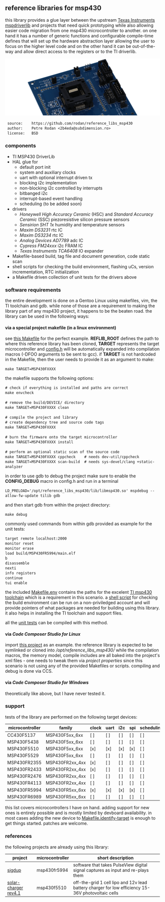 
## reference libraries for msp430

this library provides a glue layer between the upstream [Texas Instruments mspdriverlib](https://www.ti.com/tool/MSPDRIVERLIB) and projects that need quick prototyping while also allowing easier code migration from one msp430 microcontroller to another. on one hand it has a number of generic functions and configurable compile-time defines that will set up the hardware abstraction layer allowing the user to focus on the higher level code and on the other hand it can be out-of-the-way and allow direct access to the registers or to the TI driverlib.


![Lib Logo](./doc/img/target_devboard.png)


```
 source:    https://github.com/rodan/reference_libs_msp430
 author:    Petre Rodan <2b4eda@subdimension.ro>
 license:   BSD
```

### components

* TI MSP430 DriverLib
* HAL glue for
  * default port init
  * system and auxiliary clocks
  * uart with optional interrupt driven tx
  * blocking i2c implementation
  * non-blocking i2c controlled by interrupts
  * bitbanged i2c
  * interrupt-based event handling
  * scheduling (to be added soon)
* drivers
  * *Honeywell High Accuracy Ceramic* (HSC) and *Standard Accuracy Ceramic* (SSC) piezoresistive silicon pressure sensors
  * *Sensirion SHT 1x* humidity and temperature sensors
  * *Maxim DS3231* rtc IC
  * *Maxim DS3234* rtc IC
  * *Analog Devices AD7789* adc IC
  * *Cypress FM24xxx* i2c FRAM IC
  * *Texas Instruments TCA6408* IO expander 
* Makefile-based build, tag file and document generation, code static scan
* shell scripts for checking the build environment, flashing uCs, version incrementation, RTC initialization
* a Makefile driven collection of unit tests for the drivers above

### software requirements

the entire development is done on a Gentoo Linux using makefiles, vim, the TI toolchain and gdb.
while none of those are a requirement to making the library part of any msp430 project, it happens to be the beaten road. the library can be used in the following ways:

#### via a special project makefile (in a linux environment)

see [this Makefile](https://github.com/rodan/sigdup/blob/master/firmware/Makefile) for the perfect example. **REFLIB_ROOT** defines the path to where this reference library has been cloned, **TARGET** represents the target microcontroller and [config.h](https://github.com/rodan/sigdup/blob/master/firmware/config.h) will be automatically expanded into compilation macros (-DFOO arguments to be sent to gcc). if **TARGET** is not hardcoded in the Makefile, then the user needs to provide it as an argument to make:

```
make TARGET=MSP430FXXXX
```

the makefile supports the following options:

```
# check if everything is installed and paths are correct
make envcheck

# remove the build/DEVICE/ directory
make TARGET=MSP430FXXXX clean

# compile the project and library
# create dependency tree and source code tags
make TARGET=MSP430FXXXX

# burn the firmware onto the target microcontroller
make TARGET=MSP430FXXXX install

# perform an optional static scan of the source code 
make TARGET=MSP430FXXXX cppcheck    # needs dev-util/cppcheck
make TARGET=MSP430FXXXX scan-build  # needs sys-devel/clang +static-analyzer
```

in order to use gdb to debug the project make sure to enable the **CONFIG_DEBUG** macro in config.h and run in a terminal

```
LD_PRELOAD='/opt/reference_libs_msp430/lib/libmsp430.so' mspdebug --allow-fw-update tilib gdb
```

and then start gdb from within the project directory:

```
make debug
```

commonly used commands from within gdb provided as example for the unit tests:

```
target remote localhost:2000
monitor reset
monitor erase
load build/MSP430FR5994/main.elf
b
disassemble
nexti
info registers
continue
tui enable
```

the included [Makefile.env](https://github.com/rodan/reference_libs_msp430/blob/master/Makefile.env) contains the paths for the excelent [TI msp430 toolchain](https://www.ti.com/tool/MSP430-GCC-OPENSOURCE) which is a requirement in this scenario. a [shell script](./tools/check_setup.sh) for checking the build environment can be run on a non-priviledged account and will provide pointers of what packages are needed for building using this library. it also helps in installing the TI toolchain and support files.

all the [unit tests](https://github.com/rodan/reference_libs_msp430/tree/master/tests) can be compiled with this method.

#### via *Code Composer Studio for Linux*

import [this project](https://github.com/rodan/sigdup/tree/master/firmware) as an example. the reference library is expected to be symlinked or cloned into */opt/reference_libs_msp430/* while the compilation macros, the memory model, compile includes are all baked into the project's xml files - one needs to tweak them via *project properties* since this scenario is not using any of the provided Makefiles or scripts. compiling and debug is done via CCS.

#### via *Code Composer Studio for Windows*

theoretically like above, but I have never tested it.

### support

tests of the library are performed on the following target devices:

microcontroller | family       |clock|uart | i2c | spi | scheduling
--------------- | ------------ | --- | --- | --- | --- | ----------
CC430F5137   | MSP430F5xx_6xx  | [ ] | [ ] | [ ] | [ ] | [ ]
MSP430F5438  | MSP430F5xx_6xx  | [ ] | [ ] | [ ] | [ ] | [ ]
MSP430F5510  | MSP430F5xx_6xx  | [x] | [x] | [x] | [x] | [ ]
MSP430F5529  | MSP430F5xx_6xx  | [ ] | [ ] | [ ] | [ ] | [ ]
MSP430FR2355 | MSP430FR2xx_4xx | [x] | [ ] | [ ] | [ ] | [ ]
MSP430FR2433 | MSP430FR2xx_4xx | [x] | [ ] | [ ] | [ ] | [ ]
MSP430FR2476 | MSP430FR2xx_4xx | [ ] | [ ] | [ ] | [ ] | [ ]
MSP430FR4113 | MSP430FR2xx_4xx | [ ] | [ ] | [ ] | [ ] | [ ]
MSP430FR5994 | MSP430FR5xx_6xx | [x] | [x] | [x] | [x] | [ ]
MSP430FR6989 | MSP430FR5xx_6xx | [ ] | [ ] | [ ] | [ ] | [ ]

this list covers microcontrollers I have on hand. adding support for new ones is entirely possible and is mostly limited by devboard availability.
in most cases adding the new device to [Makefile.identify-target](https://github.com/rodan/reference_libs_msp430/blob/master/Makefile.identify-target) is enough to get things started. patches are welcome.

### references 

the following projects are already using this library:

project | microcontroller | short description
------- | --------------- | -----------------
[sigdup](https://github.com/rodan/sigdup) | msp430fr5994 | software that takes PulseView digital signal captures as input and re-plays them
[solar-charger rev4.1](https://github.com/rodan/solar-charger) | msp430f5510 | off-the-grid 1 cell lipo and 12v lead battery charger for low efficiency 15-36V photovoltaic cells




